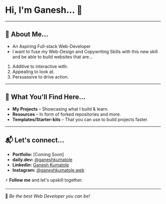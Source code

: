 
# Hi, I'm Ganesh... 👋

---

## 🚀 About Me...

- An Aspiring Full-stack Web-Developer
- I want to fuse my Web-Design and Copywriting Skills with this new skill and be able to build websites that are...
1. Additive to interactive with.
2. Appealing to look at.
3. Persuassive to drive action. 

---

## 📌 What You'll Find Here...

-  **My Projects** – Showcasing what I build & learn.   
-  **Resources** – In form of forked repositories and more.
-  **Templates/Starter-kits** – That you can use to build projects faster.

---

## 📬 Let's connect...

- **Portfolio:** [Coming Soon]  
- **daily.dev:** [@ganeshkumatole](https://app.daily.dev/ganeshkumatole)
- **Linkedin:** [Ganesh Kumatole](https://www.linkedin.com/in/ganesh-kumatole/)
- **Instagram:** [@ganeshkumatole.web](https://www.instagram.com/ganeshkumatole.web)  

⚡ **Follow me** and let's upskill together. 

---

🚀 _Be the best Web Developer you can be!_

